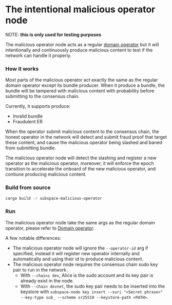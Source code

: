 # The intentional malicious operator node

NOTE: ****this is only used for testing purposes****

The malicious operator node acts as a regular [domain operator](../../domains/README.md) but it will intentionally and continuously produce malicious content to test if the network can handle it properly.

### How it works

Most parts of the malicious operator act exactly the same as the regular domain operator except its bundle producer. When it produce a bundle, the bundle will be tampered with malicious content with probability before submitting to the consensus chain.

Currently, it supports produce:
- Invalid bundle
- Fraudulent ER

When the operator submit malicious content to the consensus chain, the honest operator in the network will detect and submit fraud proof that target these content, and cause the malicious operator being slashed and baned from submitting bundle.

The malicious operator node will detect the slashing and register a new operator as the malicious operator, moreover, it will enforce the epoch transition to accelerate the onboard of the new malicious operator, and contiune producing malicious content.

### Build from source

```bash
cargo build -r subspace-malicious-operator
```

### Run

The malicious operator node take the same args as the regular domain operator, please refer to [Domain operator](../../domains/README.md).

A few notable differences:
- The malicious operator node will ignore the `--operator-id` arg if specified, instead it will register new operator internally and automatically and using their id to produce malicious content.
- The malicious operator node requires the consensus chain sudo key pair to run in the network.
    - With `--chains dev`, Alice is the sudo account and its key pair is already exist in the node.
    - With `--chain devnet`, the sudo key pair needs to be inserted into the keystore with `subspace-node key insert --suri "<Secret phrase>" --key-type sub_ --scheme sr25519 --keystore-path <PATH>`.
